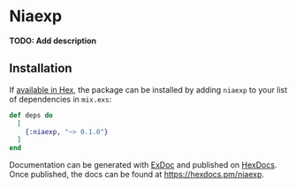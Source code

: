 # Niaexp

**TODO: Add description**

## Installation

If [available in Hex](https://hex.pm/docs/publish), the package can be installed
by adding `niaexp` to your list of dependencies in `mix.exs`:

```elixir
def deps do
  [
    {:niaexp, "~> 0.1.0"}
  ]
end
```

Documentation can be generated with [ExDoc](https://github.com/elixir-lang/ex_doc)
and published on [HexDocs](https://hexdocs.pm). Once published, the docs can
be found at <https://hexdocs.pm/niaexp>.

